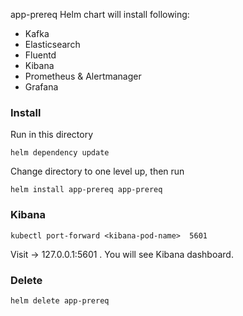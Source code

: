 app-prereq Helm chart will install following:
* Kafka
* Elasticsearch
* Fluentd
* Kibana
* Prometheus & Alertmanager
* Grafana

### Install
Run in this directory
```
helm dependency update
```
Change directory to one level up, then run
```
helm install app-prereq app-prereq
```

### Kibana
```
kubectl port-forward <kibana-pod-name>  5601
```
Visit -> 127.0.0.1:5601 . You will see Kibana dashboard.

### Delete
```
helm delete app-prereq
```